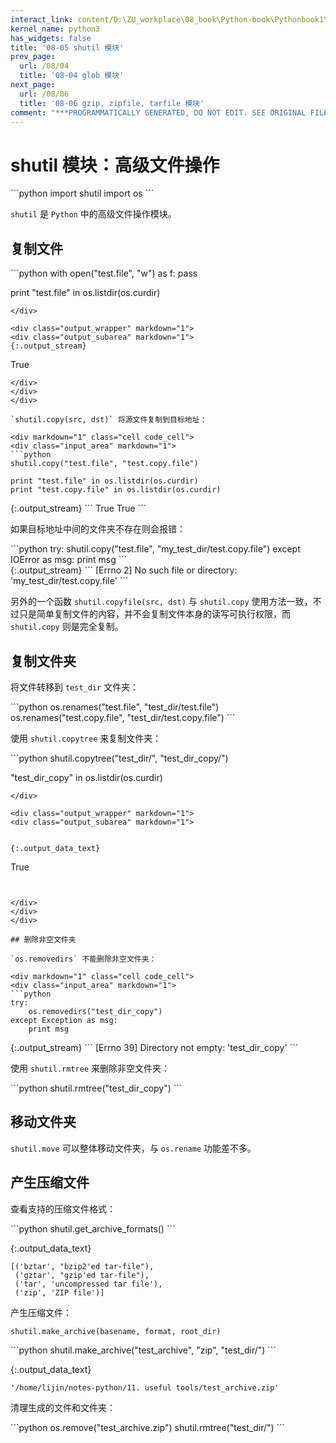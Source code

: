 ```yaml
---
interact_link: content/D:\ZU_workplace\08_book\Python-book\Pythonbook1\content\08/05.ipynb
kernel_name: python3
has_widgets: false
title: '08-05 shutil 模块'
prev_page:
  url: /08/04
  title: '08-04 glob 模块'
next_page:
  url: /08/06
  title: '08-06 gzip, zipfile, tarfile 模块'
comment: "***PROGRAMMATICALLY GENERATED, DO NOT EDIT. SEE ORIGINAL FILES IN /content***"
---
```


# shutil 模块：高级文件操作

<div markdown="1" class="cell code_cell">
<div class="input_area" markdown="1">
```python
import shutil
import os
```
</div>

</div>

`shutil` 是 `Python` 中的高级文件操作模块。

## 复制文件

<div markdown="1" class="cell code_cell">
<div class="input_area" markdown="1">
```python
with open("test.file", "w") as f:
    pass

print "test.file" in os.listdir(os.curdir)
```
</div>

<div class="output_wrapper" markdown="1">
<div class="output_subarea" markdown="1">
{:.output_stream}
```
True
```
</div>
</div>
</div>

`shutil.copy(src, dst)` 将源文件复制到目标地址：

<div markdown="1" class="cell code_cell">
<div class="input_area" markdown="1">
```python
shutil.copy("test.file", "test.copy.file")

print "test.file" in os.listdir(os.curdir)
print "test.copy.file" in os.listdir(os.curdir)
```
</div>

<div class="output_wrapper" markdown="1">
<div class="output_subarea" markdown="1">
{:.output_stream}
```
True
True
```
</div>
</div>
</div>

如果目标地址中间的文件夹不存在则会报错：

<div markdown="1" class="cell code_cell">
<div class="input_area" markdown="1">
```python
try:
    shutil.copy("test.file", "my_test_dir/test.copy.file")
except IOError as msg:
    print msg
```
</div>

<div class="output_wrapper" markdown="1">
<div class="output_subarea" markdown="1">
{:.output_stream}
```
[Errno 2] No such file or directory: 'my_test_dir/test.copy.file'
```
</div>
</div>
</div>

另外的一个函数 `shutil.copyfile(src, dst)` 与 `shutil.copy` 使用方法一致，不过只是简单复制文件的内容，并不会复制文件本身的读写可执行权限，而 `shutil.copy` 则是完全复制。

## 复制文件夹

将文件转移到 `test_dir` 文件夹：

<div markdown="1" class="cell code_cell">
<div class="input_area" markdown="1">
```python
os.renames("test.file", "test_dir/test.file")
os.renames("test.copy.file", "test_dir/test.copy.file")
```
</div>

</div>

使用 `shutil.copytree` 来复制文件夹：

<div markdown="1" class="cell code_cell">
<div class="input_area" markdown="1">
```python
shutil.copytree("test_dir/", "test_dir_copy/")

"test_dir_copy" in os.listdir(os.curdir)
```
</div>

<div class="output_wrapper" markdown="1">
<div class="output_subarea" markdown="1">


{:.output_data_text}
```
True
```


</div>
</div>
</div>

## 删除非空文件夹

`os.removedirs` 不能删除非空文件夹：

<div markdown="1" class="cell code_cell">
<div class="input_area" markdown="1">
```python
try:
    os.removedirs("test_dir_copy")
except Exception as msg:
    print msg
```
</div>

<div class="output_wrapper" markdown="1">
<div class="output_subarea" markdown="1">
{:.output_stream}
```
[Errno 39] Directory not empty: 'test_dir_copy'
```
</div>
</div>
</div>

使用 `shutil.rmtree` 来删除非空文件夹：

<div markdown="1" class="cell code_cell">
<div class="input_area" markdown="1">
```python
shutil.rmtree("test_dir_copy")
```
</div>

</div>

## 移动文件夹

`shutil.move` 可以整体移动文件夹，与 `os.rename` 功能差不多。

## 产生压缩文件

查看支持的压缩文件格式：

<div markdown="1" class="cell code_cell">
<div class="input_area" markdown="1">
```python
shutil.get_archive_formats()
```
</div>

<div class="output_wrapper" markdown="1">
<div class="output_subarea" markdown="1">


{:.output_data_text}
```
[('bztar', "bzip2'ed tar-file"),
 ('gztar', "gzip'ed tar-file"),
 ('tar', 'uncompressed tar file'),
 ('zip', 'ZIP file')]
```


</div>
</div>
</div>

产生压缩文件：

`shutil.make_archive(basename, format, root_dir)`

<div markdown="1" class="cell code_cell">
<div class="input_area" markdown="1">
```python
shutil.make_archive("test_archive", "zip", "test_dir/")
```
</div>

<div class="output_wrapper" markdown="1">
<div class="output_subarea" markdown="1">


{:.output_data_text}
```
'/home/lijin/notes-python/11. useful tools/test_archive.zip'
```


</div>
</div>
</div>

清理生成的文件和文件夹：

<div markdown="1" class="cell code_cell">
<div class="input_area" markdown="1">
```python
os.remove("test_archive.zip")
shutil.rmtree("test_dir/")
```
</div>

</div>
